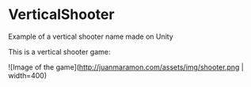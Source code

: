 # VerticalShooter
Example of a vertical shooter name made on Unity

This is a vertical shooter game:

![Image of the game](http://juanmaramon.com/assets/img/shooter.png | width=400)
